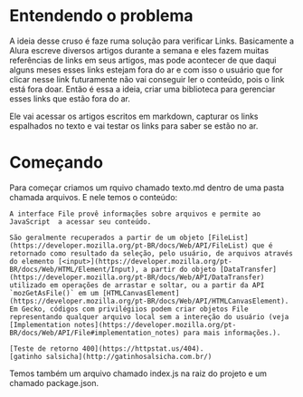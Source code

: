 # Entendendo o problema

A ideia desse cruso é faze ruma solução para verificar Links. Basicamente a Alura escreve diversos artigos durante a semana e eles fazem muitas referências de links em seus artigos, mas pode acontecer de que daqui alguns meses esses links estejam fora do ar e com isso o usuário que for clicar nesse link futuramente não vai conseguir ler o conteúdo, pois o link está fora doar. Então é essa a ideia, criar uma biblioteca para gerenciar esses links que estão fora do ar.

Ele vai acessar os artigos escritos em markdown, capturar os links espalhados no texto e vai testar os links para saber se estão no ar.

# Começando

Para começar criamos um rquivo chamado texto.md dentro de uma pasta chamada arquivos. E nele temos o conteúdo:

    A interface File provê informações sobre arquivos e permite ao JavaScript  a acessar seu conteúdo.

    São geralmente recuperados a partir de um objeto [FileList](https://developer.mozilla.org/pt-BR/docs/Web/API/FileList) que é retornado como resultado da seleção, pelo usuário, de arquivos através do elemento [<input>](https://developer.mozilla.org/pt-BR/docs/Web/HTML/Element/Input), a partir do objeto [DataTransfer](https://developer.mozilla.org/pt-BR/docs/Web/API/DataTransfer) utilizado em operações de arrastar e soltar, ou a partir da API `mozGetAsFile()` em um [HTMLCanvasElement](https://developer.mozilla.org/pt-BR/docs/Web/API/HTMLCanvasElement). Em Gecko, códigos com privilégiios podem criar objetos File representando qualquer arquivo local sem a intereção do usuário (veja [Implementation notes](https://developer.mozilla.org/pt-BR/docs/Web/API/File#implementation_notes) para mais informações.).

    [Teste de retorno 400](https://httpstat.us/404).
    [gatinho salsicha](http://gatinhosalsicha.com.br/)

Temos também um arquivo chamado index.js na raiz do projeto e um chamado package.json.

